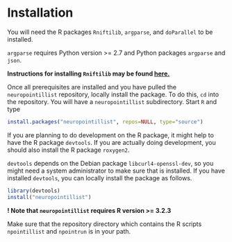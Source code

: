 
# Installation

You will need the R packages `Rniftilib`, `argparse`, and `doParallel` to be installed. 



`argparse` requires Python version >= 2.7 and Python packages `argparse` and `json`. 

**Instructions for installing `Rniftilib` may be found [here.](http://r-forge.r-project.org/R/?group_id=427)**

Once all prerequisites are installed and you have pulled the `neuropointillist` repository, locally install the package. To do this, `cd` into the repository. You will have a `neuropointillist` subdirectory. Start `R` and type

``` R
install.packages("neuropointillist", repos=NULL, type="source")
```

If you are planning to do development on the R package, it might help to have the R package `devtools`. If you are actually doing development, you should also install the R package `roxygen2`.

`devtools` depends on the Debian package `libcurl4-openssl-dev`, so you might need a system administrator to make sure that is installed. If you have installed `devtools`, you can locally install the package as follows.


``` R
library(devtools)
install("neuropointillist")
```
**! Note that `neuropointillist` requires R version >= 3.2.3**

Make sure that the repository directory which contains the R scripts `npointillist` and `npointrun` is in your path.

